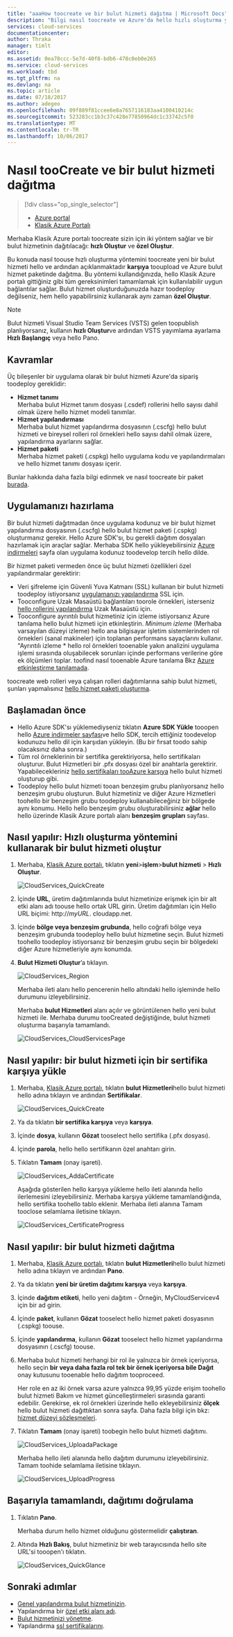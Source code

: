 ```yaml
---
title: "aaaHow toocreate ve bir bulut hizmeti dağıtma | Microsoft Docs"
description: "Bilgi nasıl toocreate ve Azure'da hello hızlı oluşturma yöntemini kullanarak bir bulut hizmeti dağıtın."
services: cloud-services
documentationcenter: 
author: Thraka
manager: timlt
editor: 
ms.assetid: 0ea78ccc-5e7d-40f8-bdb6-478c0eb0e265
ms.service: cloud-services
ms.workload: tbd
ms.tgt_pltfrm: na
ms.devlang: na
ms.topic: article
ms.date: 07/18/2017
ms.author: adegeo
ms.openlocfilehash: 09f889f81ccee6e8a7657116183aa4100410214c
ms.sourcegitcommit: 523283cc1b3c37c428e77850964dc1c33742c5f0
ms.translationtype: MT
ms.contentlocale: tr-TR
ms.lasthandoff: 10/06/2017
---
```

# <a name="how-toocreate-and-deploy-a-cloud-service"></a>Nasıl tooCreate ve bir bulut hizmeti dağıtma
> [!div class="op_single_selector"]
> * [Azure portal](cloud-services-how-to-create-deploy-portal.md)
> * [Klasik Azure Portalı](cloud-services-how-to-create-deploy.md)
> 
> 

Merhaba Klasik Azure portalı toocreate sizin için iki yöntem sağlar ve bir bulut hizmetinin dağıtılacağı: **hızlı Oluştur** ve **özel Oluştur**.

Bu konuda nasıl toouse hızlı oluşturma yöntemini toocreate yeni bir bulut hizmeti hello ve ardından açıklanmaktadır **karşıya** tooupload ve Azure bulut hizmet paketinde dağıtma. Bu yöntemi kullandığınızda, hello Klasik Azure portalı gittiğiniz gibi tüm gereksinimleri tamamlamak için kullanılabilir uygun bağlantılar sağlar. Bulut hizmet oluşturduğunuzda hazır toodeploy değilseniz, hem hello yapabilirsiniz kullanarak aynı zaman **özel Oluştur**.

> [!NOTE]
> Bulut hizmeti Visual Studio Team Services (VSTS) gelen toopublish planlıyorsanız, kullanın **hızlı Oluştur**ve ardından VSTS yayımlama ayarlama **Hızlı Başlangıç** veya hello Pano.
> 
> 

## <a name="concepts"></a>Kavramlar
Üç bileşenler bir uygulama olarak bir bulut hizmeti Azure'da sipariş toodeploy gereklidir:

* **Hizmet tanımı**  
  Merhaba bulut Hizmet tanım dosyası (.csdef) rollerini hello sayısı dahil olmak üzere hello hizmet modeli tanımlar.
* **Hizmet yapılandırması**  
  Merhaba bulut hizmet yapılandırma dosyasının (.cscfg) hello bulut hizmeti ve bireysel rolleri rol örnekleri hello sayısı dahil olmak üzere, yapılandırma ayarlarını sağlar.
* **Hizmet paketi**  
  Merhaba hizmet paketi (.cspkg) hello uygulama kodu ve yapılandırmaları ve hello hizmet tanımı dosyası içerir.

Bunlar hakkında daha fazla bilgi edinmek ve nasıl toocreate bir paket [burada](cloud-services-model-and-package.md).

## <a name="prepare-your-app"></a>Uygulamanızı hazırlama
Bir bulut hizmeti dağıtmadan önce uygulama kodunuz ve bir bulut hizmet yapılandırma dosyasının (.cscfg) hello bulut hizmet paketi (.cspkg) oluşturmanız gerekir. Hello Azure SDK'sı, bu gerekli dağıtım dosyaları hazırlamak için araçlar sağlar. Merhaba SDK hello yükleyebilirsiniz [Azure indirmeleri](https://azure.microsoft.com/downloads/) sayfa olan uygulama kodunuz toodevelop tercih hello dilde.

Bir hizmet paketi vermeden önce üç bulut hizmeti özellikleri özel yapılandırmalar gerektirir:

* Veri şifreleme için Güvenli Yuva Katmanı (SSL) kullanan bir bulut hizmeti toodeploy istiyorsanız [uygulamanızı yapılandırma](cloud-services-configure-ssl-certificate.md#step-2-modify-the-service-definition-and-configuration-files) SSL için.
* Tooconfigure Uzak Masaüstü bağlantıları toorole örnekleri, isterseniz [hello rollerini yapılandırma](cloud-services-role-enable-remote-desktop.md) Uzak Masaüstü için.
* Tooconfigure ayrıntılı bulut hizmetiniz için izleme istiyorsanız Azure tanılama hello bulut hizmeti için etkinleştirin. *Minimum izleme* (Merhaba varsayılan düzeyi izleme) hello ana bilgisayar işletim sistemlerinden rol örnekleri (sanal makineler) için toplanan performans sayaçlarını kullanır. "Ayrıntılı izleme * hello rol örnekleri tooenable yakın analizini uygulama işlemi sırasında oluşabilecek sorunları içinde performans verilerine göre ek ölçümleri toplar. toofind nasıl tooenable Azure tanılama Bkz [Azure etkinleştirme tanılamada](cloud-services-dotnet-diagnostics.md).

toocreate web rolleri veya çalışan rolleri dağıtımlarına sahip bulut hizmeti, şunları yapmalısınız [hello hizmet paketi oluşturma](cloud-services-model-and-package.md#servicepackagecspkg).

## <a name="before-you-begin"></a>Başlamadan önce
* Hello Azure SDK'sı yüklemediyseniz tıklatın **Azure SDK Yükle** tooopen hello [Azure indirmeler sayfası](https://azure.microsoft.com/downloads/)ve hello SDK, tercih ettiğiniz toodevelop kodunuzu hello dil için karşıdan yükleyin. (Bu bir fırsat toodo sahip olacaksınız daha sonra.)
* Tüm rol örneklerinin bir sertifika gerektiriyorsa, hello sertifikaları oluşturur. Bulut Hizmetleri bir .pfx dosyası özel bir anahtarla gerektirir. Yapabilecekleriniz [hello sertifikaları tooAzure karşıya](cloud-services-configure-ssl-certificate.md#step-3-upload-a-certificate) hello bulut hizmeti oluşturup gibi.
* Toodeploy hello bulut hizmeti tooan benzeşim grubu planlıyorsanız hello benzeşim grubu oluşturun. Bulut hizmetiniz ve diğer Azure Hizmetleri toohello bir benzeşim grubu toodeploy kullanabileceğiniz bir bölgede aynı konumu. Hello hello benzeşim grubu oluşturabilirsiniz **ağlar** hello hello üzerinde Klasik Azure portalı alanı **benzeşim grupları** sayfası.

## <a name="how-to-create-a-cloud-service-using-quick-create"></a>Nasıl yapılır: Hızlı oluşturma yöntemini kullanarak bir bulut hizmeti oluştur
1. Merhaba, [Klasik Azure portalı](http://manage.windowsazure.com/), tıklatın **yeni**>**işlem**>**bulut hizmeti** > **Hızlı Oluştur**.
   
    ![CloudServices_QuickCreate](./media/cloud-services-how-to-create-deploy/CloudServices_QuickCreate.png)
2. İçinde **URL**, üretim dağıtımlarında bulut hizmetinize erişmek için bir alt etki alanı adı toouse hello ortak URL girin. Üretim dağıtımları için Hello URL biçimi: http://*myURL*. cloudapp.net.
3. İçinde **bölge veya benzeşim grubunda**, hello coğrafi bölge veya benzeşim grubunda toodeploy hello bulut hizmetine seçin. Bulut hizmeti toohello toodeploy istiyorsanız bir benzeşim grubu seçin bir bölgedeki diğer Azure hizmetleriyle aynı konumda.
4. **Bulut Hizmeti Oluştur**’a tıklayın.
   
    ![CloudServices_Region](./media/cloud-services-how-to-create-deploy/CloudServices_Regionlist.png)
   
    Merhaba ileti alanı hello pencerenin hello altındaki hello işleminde hello durumunu izleyebilirsiniz.
   
    Merhaba **bulut Hizmetleri** alanı açılır ve görüntülenen hello yeni bulut hizmeti ile. Merhaba durumu tooCreated değiştiğinde, bulut hizmeti oluşturma başarıyla tamamlandı.
   
    ![CloudServices_CloudServicesPage](./media/cloud-services-how-to-create-deploy/CloudServices_CloudServicesPage.png)

## <a name="how-to-upload-a-certificate-for-a-cloud-service"></a>Nasıl yapılır: bir bulut hizmeti için bir sertifika karşıya yükle
1. Merhaba, [Klasik Azure portalı](http://manage.windowsazure.com/), tıklatın **bulut Hizmetleri**hello bulut hizmeti hello adına tıklayın ve ardından **Sertifikalar**.
   
    ![CloudServices_QuickCreate](./media/cloud-services-how-to-create-deploy/CloudServices_EmptyDashboard.png)
2. Ya da tıklatın **bir sertifika karşıya** veya **karşıya**.
3. İçinde **dosya**, kullanın **Gözat** tooselect hello sertifika (.pfx dosyası).
4. İçinde **parola**, hello hello sertifikanın özel anahtarı girin.
5. Tıklatın **Tamam** (onay işareti).
   
    ![CloudServices_AddaCertificate](./media/cloud-services-how-to-create-deploy/CloudServices_AddaCertificate.png)
   
    Aşağıda gösterilen hello karşıya yükleme hello ileti alanında hello ilerlemesini izleyebilirsiniz. Merhaba karşıya yükleme tamamlandığında, hello sertifika toohello tablo eklenir. Merhaba ileti alanına Tamam tooclose selamlama iletisine tıklayın.
   
    ![CloudServices_CertificateProgress](./media/cloud-services-how-to-create-deploy/CloudServices_CertificateProgress.png)

## <a name="how-to-deploy-a-cloud-service"></a>Nasıl yapılır: bir bulut hizmeti dağıtma
1. Merhaba, [Klasik Azure portalı](http://manage.windowsazure.com/), tıklatın **bulut Hizmetleri**hello bulut hizmeti hello adına tıklayın ve ardından **Pano**.
2. Ya da tıklatın **yeni bir üretim dağıtımı karşıya** veya **karşıya**.
3. İçinde **dağıtım etiketi**, hello yeni dağıtım - Örneğin, MyCloudServicev4 için bir ad girin.
4. İçinde **paket**, kullanın **Gözat** tooselect hello hizmet paketi dosyasının (.cspkg) toouse.
5. İçinde **yapılandırma**, kullanın **Gözat** tooselect hello hizmet yapılandırma dosyasının (.cscfg) toouse.
6. Merhaba bulut hizmeti herhangi bir rol ile yalnızca bir örnek içeriyorsa, hello seçin **bir veya daha fazla rol tek bir örnek içeriyorsa bile Dağıt** onay kutusunu tooenable hello dağıtım tooproceed.
   
    Her role en az iki örnek varsa azure yalnızca 99,95 yüzde erişim toohello bulut hizmeti Bakım ve hizmet güncelleştirmeleri sırasında garanti edebilir. Gerekirse, ek rol örnekleri üzerinde hello ekleyebilirsiniz **ölçek** hello bulut hizmeti dağıttıktan sonra sayfa. Daha fazla bilgi için bkz: [hizmet düzeyi sözleşmeleri](https://azure.microsoft.com/support/legal/sla/).
7. Tıklatın **Tamam** (onay işareti) toobegin hello bulut hizmeti dağıtımı.
   
    ![CloudServices_UploadaPackage](./media/cloud-services-how-to-create-deploy/CloudServices_UploadaPackage.png)
   
    Merhaba hello ileti alanında hello dağıtım durumunu izleyebilirsiniz. Tamam toohide selamlama iletisine tıklayın.
   
    ![CloudServices_UploadProgress](./media/cloud-services-how-to-create-deploy/CloudServices_UploadProgress.png)

## <a name="verify-your-deployment-completed-successfully"></a>Başarıyla tamamlandı, dağıtımı doğrulama
1. Tıklatın **Pano**.
   
    Merhaba durum hello hizmet olduğunu göstermelidir **çalıştıran**.
2. Altında **Hızlı Bakış**, bulut hizmetiniz bir web tarayıcısında hello site URL'si tooopen'ı tıklatın.
   
    ![CloudServices_QuickGlance](./media/cloud-services-how-to-create-deploy/CloudServices_QuickGlance.png)


## <a name="next-steps"></a>Sonraki adımlar
* [Genel yapılandırma bulut hizmetinizin](cloud-services-how-to-configure.md).
* Yapılandırma bir [özel etki alanı adı](cloud-services-custom-domain-name.md).
* [Bulut hizmetinizi yönetme](cloud-services-how-to-manage.md).
* Yapılandırma [ssl sertifikalarını](cloud-services-configure-ssl-certificate.md).

